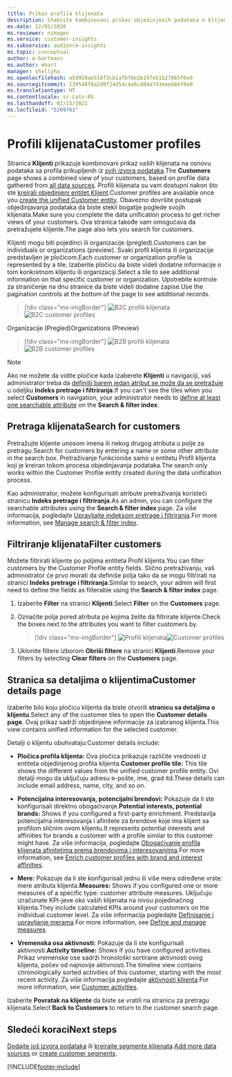 ```yaml
---
title: Prikaz profila klijenata
description: Steknite kombinovani prikaz objedinjenih podataka o klijentima.
ms.date: 12/01/2020
ms.reviewer: nimagen
ms.service: customer-insights
ms.subservice: audience-insights
ms.topic: conceptual
author: m-hartmann
ms.author: mhart
manager: shellyha
ms.openlocfilehash: a5d928ae518f3cb1afbf8e2b197e51b27665f6e0
ms.sourcegitcommit: 139548f8a2d0f24d54c4a6c404a743eeeb8ef8e0
ms.translationtype: HT
ms.contentlocale: sr-Latn-RS
ms.lasthandoff: 02/15/2021
ms.locfileid: "5269761"
---
```

# <a name="customer-profiles"></a><span data-ttu-id="c6d2f-103">Profili klijenata</span><span class="sxs-lookup"><span data-stu-id="c6d2f-103">Customer profiles</span></span>

<span data-ttu-id="c6d2f-104">Stranica **Klijenti** prikazuje kombinovani prikaz vaših klijenata na osnovu podataka sa profila prikupljenih iz [svih izvora podataka](data-sources.md).</span><span class="sxs-lookup"><span data-stu-id="c6d2f-104">The **Customers** page shows a combined view of your customers, based on profile data gathered from [all data sources](data-sources.md).</span></span> <span data-ttu-id="c6d2f-105">Profili klijenata su vam dostupni nakon što ste [kreirali objedinjeni entitet Klijent](data-unification.md).</span><span class="sxs-lookup"><span data-stu-id="c6d2f-105">Customer profiles are available once you [create the unified Customer entity](data-unification.md).</span></span> <span data-ttu-id="c6d2f-106">Obavezno dovršite postupak objedinjavanja podataka da biste stekli bogatije poglede svojih klijenata.</span><span class="sxs-lookup"><span data-stu-id="c6d2f-106">Make sure you complete the data unification process to get richer views of your customers.</span></span> <span data-ttu-id="c6d2f-107">Ova stranica takođe vam omogućava da pretražujete klijente.</span><span class="sxs-lookup"><span data-stu-id="c6d2f-107">The page also lets you search for customers.</span></span>

<span data-ttu-id="c6d2f-108">Klijenti mogu biti pojedinci ili organizacije (pregled).</span><span class="sxs-lookup"><span data-stu-id="c6d2f-108">Customers can be individuals or organizations (preview).</span></span> <span data-ttu-id="c6d2f-109">Svaki profil klijenta ili organizacije predstavljen je pločicom.</span><span class="sxs-lookup"><span data-stu-id="c6d2f-109">Each customer or organization profile is represented by a tile.</span></span> <span data-ttu-id="c6d2f-110">Izaberite pločicu da biste videli dodatne informacije o tom konkretnom klijentu ili organizaciji.</span><span class="sxs-lookup"><span data-stu-id="c6d2f-110">Select a tile to see additional information on that specific customer or organization.</span></span> <span data-ttu-id="c6d2f-111">Upotrebite kontrole za straničenje na dnu stranice da biste videli dodatne zapise.</span><span class="sxs-lookup"><span data-stu-id="c6d2f-111">Use the pagination controls at the bottom of the page to see additional records.</span></span>

> [!div class="mx-imgBorder"] 
> <span data-ttu-id="c6d2f-112">![B2C profili klijenata](media/profiles-customers.png "B2C profili klijenata")</span><span class="sxs-lookup"><span data-stu-id="c6d2f-112">![B2C customer profiles](media/profiles-customers.png "B2C customer profiles")</span></span>

<span data-ttu-id="c6d2f-113">Organizacije (Pregled)</span><span class="sxs-lookup"><span data-stu-id="c6d2f-113">Organizations (Preview)</span></span>
> [!div class="mx-imgBorder"] 
> <span data-ttu-id="c6d2f-114">![B2B profili klijenata](media/profile-customers-b2b.png "B2B profili klijenata")</span><span class="sxs-lookup"><span data-stu-id="c6d2f-114">![B2B customer profiles](media/profile-customers-b2b.png "B2B customer profiles")</span></span>

> [!NOTE]
> <span data-ttu-id="c6d2f-115">Ako ne možete da vidite pločice kada izaberete **Klijenti** u navigaciji, vaš administrator treba da [definiši barem jedan atribut se može da se pretražuje](search-filter-index.md) u odeljku **Indeks pretrage i filtriranja**.</span><span class="sxs-lookup"><span data-stu-id="c6d2f-115">If you can't see the tiles when you select **Customers** in navigation, your administrator needs to [define at least one searchable attribute](search-filter-index.md) on the **Search & filter index**.</span></span>

## <a name="search-for-customers"></a><span data-ttu-id="c6d2f-116">Pretraga klijenata</span><span class="sxs-lookup"><span data-stu-id="c6d2f-116">Search for customers</span></span>

<span data-ttu-id="c6d2f-117">Pretražujte klijente unosom imena ili nekog drugog atributa u polje za pretragu.</span><span class="sxs-lookup"><span data-stu-id="c6d2f-117">Search for customers by entering a name or some other attribute in the search box.</span></span> <span data-ttu-id="c6d2f-118">Pretraživanje funkcioniše samo u entitetu Profil klijenta koji je kreiran tokom procesa objedinjavanja podataka.</span><span class="sxs-lookup"><span data-stu-id="c6d2f-118">The search only works within the Customer Profile entity created during the data unification process.</span></span>

<span data-ttu-id="c6d2f-119">Kao administrator, možete konfigurisati atribute pretraživanja koristeći stranicu **Indeks pretrage i filtriranja**.</span><span class="sxs-lookup"><span data-stu-id="c6d2f-119">As an admin, you can configure the searchable attributes using the **Search & filter index** page.</span></span> <span data-ttu-id="c6d2f-120">Za više informacija, pogledajte [Upravljajte indeksom pretrage i filtriranja](search-filter-index.md).</span><span class="sxs-lookup"><span data-stu-id="c6d2f-120">For more information, see [Manage search & filter index](search-filter-index.md).</span></span>

## <a name="filter-customers"></a><span data-ttu-id="c6d2f-121">Filtriranje klijenata</span><span class="sxs-lookup"><span data-stu-id="c6d2f-121">Filter customers</span></span>

<span data-ttu-id="c6d2f-122">Možete filtrirati klijente po poljima entiteta Profil klijenta.</span><span class="sxs-lookup"><span data-stu-id="c6d2f-122">You can filter customers by the Customer Profile entity fields.</span></span> <span data-ttu-id="c6d2f-123">Slično pretraživanju, vaš administrator će prvo morati da definiše polja tako da se mogu filtrirati na stranici **Indeks pretrage i filtriranja**.</span><span class="sxs-lookup"><span data-stu-id="c6d2f-123">Similar to search, your admin will first need to define the fields as filterable using the **Search & filter index** page.</span></span>

1. <span data-ttu-id="c6d2f-124">Izaberite **Filter** na stranici **Klijenti**.</span><span class="sxs-lookup"><span data-stu-id="c6d2f-124">Select **Filter** on the **Customers** page.</span></span>

2. <span data-ttu-id="c6d2f-125">Označite polja pored atributa po kojima želite da filtrirate klijente.</span><span class="sxs-lookup"><span data-stu-id="c6d2f-125">Check the boxes next to the attributes you want to filter customers by.</span></span>

   > [!div class="mx-imgBorder"] 
   > <span data-ttu-id="c6d2f-126">![Profili klijenata](media/profiles-customers3.png "Profili klijenata")</span><span class="sxs-lookup"><span data-stu-id="c6d2f-126">![Customer profiles](media/profiles-customers3.png "Customer profiles")</span></span>

3. <span data-ttu-id="c6d2f-127">Uklonite filtere izborom **Obriši filtere** na stranici **Klijenti**.</span><span class="sxs-lookup"><span data-stu-id="c6d2f-127">Remove your filters by selecting **Clear filters** on the **Customers** page.</span></span>

##  <a name="customer-details-page"></a><span data-ttu-id="c6d2f-128">Stranica sa detaljima o klijentima</span><span class="sxs-lookup"><span data-stu-id="c6d2f-128">Customer details page</span></span>

<span data-ttu-id="c6d2f-129">Izaberite bilo koju pločicu klijenta da biste otvorili **stranicu sa detaljima o klijentu**.</span><span class="sxs-lookup"><span data-stu-id="c6d2f-129">Select any of the customer tiles to open the **Customer details page**.</span></span> <span data-ttu-id="c6d2f-130">Ovaj prikaz sadrži objedinjene informacije za izabranog klijenta.</span><span class="sxs-lookup"><span data-stu-id="c6d2f-130">This view contains unified information for the selected customer.</span></span>

<span data-ttu-id="c6d2f-131">Detalji o klijentu obuhvataju:</span><span class="sxs-lookup"><span data-stu-id="c6d2f-131">Customer details include:</span></span>

-   <span data-ttu-id="c6d2f-132">**Pločica profila klijenta:** Ova pločica prikazuje različite vrednosti iz entiteta objedinjenog profila klijenta.</span><span class="sxs-lookup"><span data-stu-id="c6d2f-132">**Customer profile tile:** This tile shows the different values from the unified customer profile entity.</span></span> <span data-ttu-id="c6d2f-133">Ovi detalji mogu da uključuju adresu e-pošte, ime, grad itd.</span><span class="sxs-lookup"><span data-stu-id="c6d2f-133">These details can include email address, name, city, and so on.</span></span> 

-   <span data-ttu-id="c6d2f-134">**Potencijalna interesovanja, potencijalni brendovi:** Pokazuje da li ste konfigurisali direktno obogaćivanje.</span><span class="sxs-lookup"><span data-stu-id="c6d2f-134">**Potential interests, potential brands:** Shows if you configured a first-party enrichment.</span></span> <span data-ttu-id="c6d2f-135">Predstavlja potencijalna interesovanja i afinitete za brendove koje ima klijent sa profilom sličnim ovom klijentu.</span><span class="sxs-lookup"><span data-stu-id="c6d2f-135">It represents potential interests and affinities for brands a customer with a profile similar to this customer might have.</span></span> <span data-ttu-id="c6d2f-136">Za više informacija, pogledajte [Obogaćivanje profila klijenata afinitetima prema brendovima i interesovanjima](enrichment-microsoft-graph.md).</span><span class="sxs-lookup"><span data-stu-id="c6d2f-136">For more information, see [Enrich customer profiles with brand and interest affinities](enrichment-microsoft-graph.md).</span></span>

-   <span data-ttu-id="c6d2f-137">**Mere:** Pokazuje da li ste konfigurisali jednu ili više mera određene vrste: mere atributa klijenta.</span><span class="sxs-lookup"><span data-stu-id="c6d2f-137">**Measures:** Shows if you configured one or more measures of a specific type: customer attribute measures.</span></span> <span data-ttu-id="c6d2f-138">Uključuju izračunate KPI-jeve oko vaših klijenata na nivou pojedinačnog klijenta.</span><span class="sxs-lookup"><span data-stu-id="c6d2f-138">They include calculated KPIs around your customers on the individual customer level.</span></span> <span data-ttu-id="c6d2f-139">Za više informacija pogledajte [Definisanje i upravljanje merama](measures.md).</span><span class="sxs-lookup"><span data-stu-id="c6d2f-139">For more information, see [Define and manage measures](measures.md).</span></span>

-   <span data-ttu-id="c6d2f-140">**Vremenska osa aktivnosti:** Pokazuje da li ste konfigurisali aktivnosti.</span><span class="sxs-lookup"><span data-stu-id="c6d2f-140">**Activity timeline:** Shows if you have configured activities.</span></span> <span data-ttu-id="c6d2f-141">Prikaz vremenske ose sadrži hronološki sortirane aktivnosti ovog klijenta, počev od najnovije aktivnosti.</span><span class="sxs-lookup"><span data-stu-id="c6d2f-141">The timeline view contains chronologically sorted activities of this customer, starting with the most recent activity.</span></span> <span data-ttu-id="c6d2f-142">Za više informacija pogledajte [aktivnosti klijenta](activities.md).</span><span class="sxs-lookup"><span data-stu-id="c6d2f-142">For more information, see [Customer activities](activities.md).</span></span>

<span data-ttu-id="c6d2f-143">Izaberite **Povratak na klijente** da biste se vratili na stranicu za pretragu klijenata.</span><span class="sxs-lookup"><span data-stu-id="c6d2f-143">Select **Back to Customers** to return to the customer search page.</span></span>

## <a name="next-steps"></a><span data-ttu-id="c6d2f-144">Sledeći koraci</span><span class="sxs-lookup"><span data-stu-id="c6d2f-144">Next steps</span></span>

<span data-ttu-id="c6d2f-145">[Dodajte još izvora podataka](data-sources.md) ili [kreirajte segmente klijenata](segments.md).</span><span class="sxs-lookup"><span data-stu-id="c6d2f-145">[Add more data sources](data-sources.md) or [create customer segments](segments.md).</span></span>


[!INCLUDE[footer-include](../includes/footer-banner.md)]